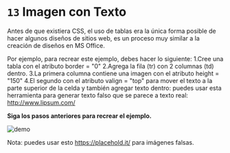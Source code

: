 # `13` Imagen con Texto

Antes de que existiera CSS, el uso de tablas era la única forma posible de hacer algunos diseños de sitios web, es un proceso muy similar a la creación de diseños en MS Office.

Por ejemplo, para recrear este ejemplo, debes hacer lo siguiente:
1.Cree una tabla con el atributo border = "0"
2.Agrega la fila (tr) con 2 columnas (td) dentro.
3.La primera columna contiene una imagen con el atributo height = "150"
4.El segundo con el atributo valign = "top" para mover el texto a la parte superior de la celda y también agregar texto dentro: puedes usar esta herramienta para generar texto falso que se parece a texto real: http://www.lipsum.com/

**Siga los pasos anteriores para recrear el ejemplo.**


![demo](http://i.imgur.com/opTIFpg.png)

Nota: puedes usar esto https://placehold.it/ para imágenes falsas.
